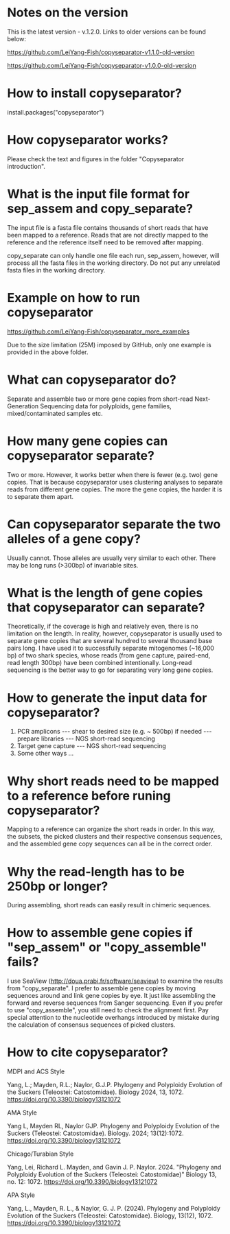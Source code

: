# Notes on the version
This is the latest version - v.1.2.0. Links to older versions can be found below:

https://github.com/LeiYang-Fish/copyseparator-v1.1.0-old-version

https://github.com/LeiYang-Fish/copyseparator-v1.0.0-old-version

# How to install copyseparator?
install.packages("copyseparator")

# How copyseparator works?
Please check the text and figures in the folder "Copyseparator introduction".

# What is the input file format for sep_assem and copy_separate?
The input file is a fasta file contains thousands of short reads that have been mapped to a reference. Reads that are not directly mapped to the reference and the reference itself need to be removed after mapping.

copy_separate can only handle one file each run, sep_assem, however, will process all the fasta files in the working directory. Do not put any unrelated fasta files in the working directory.
  
# Example on how to run copyseparator
https://github.com/LeiYang-Fish/copyseparator_more_examples

Due to the size limitation (25M) imposed by GitHub, only one example is provided in the above folder.

# What can copyseparator do?
Separate and assemble two or more gene copies from short-read Next-Generation Sequencing data for polyploids, gene families, mixed/contaminated samples etc.

# How many gene copies can copyseparator separate?
Two or more. However, it works better when there is fewer (e.g. two) gene copies. That is because copyseparator uses clustering analyses to separate reads from different gene copies. The more the gene copies, the harder it is to separate them apart.

# Can copyseparator separate the two alleles of a gene copy?
Usually cannot. Those alleles are usually very similar to each other. There may be long runs (>300bp) of invariable sites.

# What is the length of gene copies that copyseparator can separate?
Theoretically, if the coverage is high and relatively even, there is no limitation on the length. In reality, however, copyseparator is usually used to separate gene copies that are several hundred to several thousand base pairs long. I have used it to successfully separate mitogenomes (~16,000 bp) of two shark species, whose reads (from gene capture, paired-end, read length 300bp) have been combined intentionally. Long-read sequencing is the better way to go for separating very long gene copies.

# How to generate the input data for copyseparator?
1. PCR amplicons --- shear to desired size (e.g. ~ 500bp) if needed --- prepare libraries --- NGS short-read sequencing
2. Target gene capture --- NGS short-read sequencing
3. Some other ways ...

# Why short reads need to be mapped to a reference before runing copyseparator?
Mapping to a reference can organize the short reads in order. In this way, the subsets, the picked clusters and their respective consensus sequences, and the assembled gene copy sequences can all be in the correct order.

# Why the read-length has to be 250bp or longer?
During assembling, short reads can easily result in chimeric sequences.

# How to assemble gene copies if "sep_assem" or "copy_assemble" fails?
I use SeaView (http://doua.prabi.fr/software/seaview) to examine the results from "copy_separate". I prefer to assemble gene copies by moving sequences around and link gene copies by eye. It just like assembling the forward and reverse sequences from Sanger sequencing. Even if you prefer to use "copy_assemble", you still need to check the alignment first. Pay special attention to the nucleotide overhangs introduced by mistake during the calculation of consensus sequences of picked clusters.

# How to cite copyseparator?
MDPI and ACS Style

Yang, L.; Mayden, R.L.; Naylor, G.J.P. Phylogeny and Polyploidy Evolution of the Suckers (Teleostei: Catostomidae). Biology 2024, 13, 1072. https://doi.org/10.3390/biology13121072

AMA Style

Yang L, Mayden RL, Naylor GJP. Phylogeny and Polyploidy Evolution of the Suckers (Teleostei: Catostomidae). Biology. 2024; 13(12):1072. https://doi.org/10.3390/biology13121072

Chicago/Turabian Style

Yang, Lei, Richard L. Mayden, and Gavin J. P. Naylor. 2024. "Phylogeny and Polyploidy Evolution of the Suckers (Teleostei: Catostomidae)" Biology 13, no. 12: 1072. https://doi.org/10.3390/biology13121072

APA Style

Yang, L., Mayden, R. L., & Naylor, G. J. P. (2024). Phylogeny and Polyploidy Evolution of the Suckers (Teleostei: Catostomidae). Biology, 13(12), 1072. https://doi.org/10.3390/biology13121072
